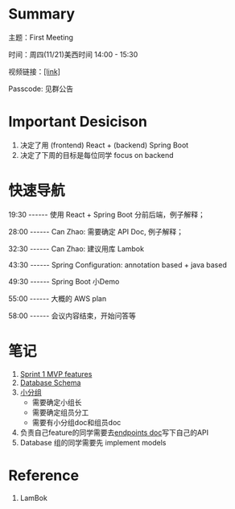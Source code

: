 # Summary
主题：First Meeting

时间：周四(11/21)美西时间 14:00 - 15:30

视频链接：[[link]](https://us02web.zoom.us/rec/share/cYqOyBg5M9ZZuwf9zFqz5kEyFOcvHQvqxwvBgUVZkvFMjmAsCaYzStHhvQalzDeD.OgN_WIAf06sZKDoq)

Passcode: 见群公告

# Important Desicison
1. 决定了用 (frontend) React + (backend) Spring Boot
2. 决定了下周的目标是每位同学 focus on backend

# 快速导航
19:30 ------ 使用 React + Spring Boot 分前后端，例子解释；

28:00 ------ Can Zhao: 需要确定 API Doc, 例子解释；

32:30 ------ Can Zhao: 建议用库 Lambok

43:30 ------ Spring Configuration: annotation based + java based

49:30 ------ Spring Boot 小Demo

55:00 ------ 大概的 AWS plan

58:00 ------ 会议内容结束，开始问答等


# 笔记
1. [Sprint 1 MVP features](https://docs.google.com/document/d/1-DcBUM5C133_LKRSqJHfKrMgn_DZwZKon8JT4nnUrpM/edit?usp=sharing#)
2. [Database Schema](https://docs.google.com/spreadsheets/d/1992QcHV6gkmQZJ0B5y45SJnld8CYQbbw-GIi5WuS334/edit?usp=sharing#gid=1597623367
)
3. [小分组](https://docs.google.com/spreadsheets/d/1992QcHV6gkmQZJ0B5y45SJnld8CYQbbw-GIi5WuS334/edit?usp=sharing#gid=1128399482)
	* 需要确定小组长
	* 需要确定组员分工
	* 需要有小分组doc和组员doc
4. 负责自己feature的同学需要去[endpoints doc](https://docs.google.com/spreadsheets/d/1992QcHV6gkmQZJ0B5y45SJnld8CYQbbw-GIi5WuS334/edit?usp=sharing#gid=1844065228)写下自己的API
5. Database 组的同学需要先 implement models

# Reference
1. LamBok

